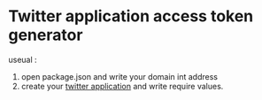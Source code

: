 # Twitter application access token generator
useual : <br>
1. open package.json and write your domain int address<br>
2. create your [twitter application] and write require values.<br>

[twitter application]:https://apps.twitter.com